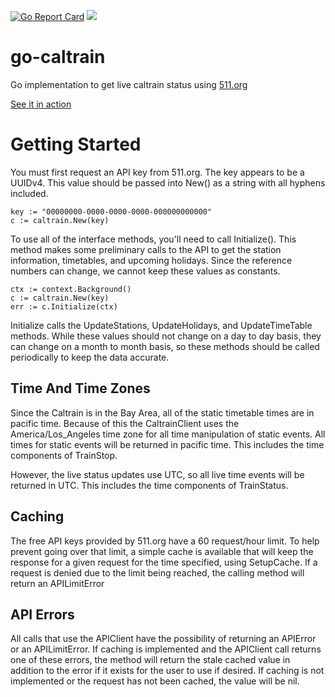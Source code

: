 
[![Go Report Card](https://goreportcard.com/badge/github.com/efritz09/go-caltrain)](https://goreportcard.com/report/github.com/efritz09/go-caltrain)
[![](https://godoc.org/github.com/efritz09/go-caltrain/caltrain?status.svg)](https://godoc.org/github.com/efritz09/go-caltrain/caltrain)

# go-caltrain

Go implementation to get live caltrain status using [511.org](https://511.org/)

[See it in action](http://wheresmycaltrain.com/)

# Getting Started

You must first request an API key from 511.org. The key appears to be a UUIDv4.
This value should be passed into New() as a string with all hyphens included.

	key := "00000000-0000-0000-0000-000000000000"
	c := caltrain.New(key)

To use all of the interface methods, you'll need to call Initialize(). This
method makes some preliminary calls to the API to get the station information,
timetables, and upcoming holidays. Since the reference numbers can change, we
cannot keep these values as constants.

	ctx := context.Background()
	c := caltrain.New(key)
	err := c.Initialize(ctx)

Initialize calls the UpdateStations, UpdateHolidays, and UpdateTimeTable
methods. While these values should not change on a day to day basis, they can
change on a month to month basis, so these methods should be called
periodically to keep the data accurate.

## Time And Time Zones

Since the Caltrain is in the Bay Area, all of the static timetable times are in
pacific time. Because of this the CaltrainClient uses the America/Los_Angeles
time zone for all time manipulation of static events. All times for static
events will be returned in pacific time. This includes the time components of
TrainStop.

However, the live status updates use UTC, so all live time events will be
returned in UTC. This includes the time components of TrainStatus.

## Caching

The free API keys provided by 511.org have a 60 request/hour limit. To help
prevent going over that limit, a simple cache is available that will keep
the response for a given request for the time specified, using SetupCache. If a
request is denied due to the limit being reached, the calling method will
return an APILimitError

## API Errors

All calls that use the APIClient have the possibility of returning an APIError
or an APILimitError. If caching is implemented and the APIClient call returns
one of these errors, the method will return the stale cached value in addition
to the error if it exists for the user to use if desired. If caching is not
implemented or the request has not been cached, the value will be nil.
